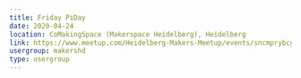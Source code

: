 ```yaml
---
title: Friday PiDay
date: 2020-04-24
location: CoMakingSpace (Makerspace Heidelberg), Heidelberg
link: https://www.meetup.com/Heidelberg-Makers-Meetup/events/sncmprybcgbgc/
usergroup: makershd
type: usergroup
---
```

